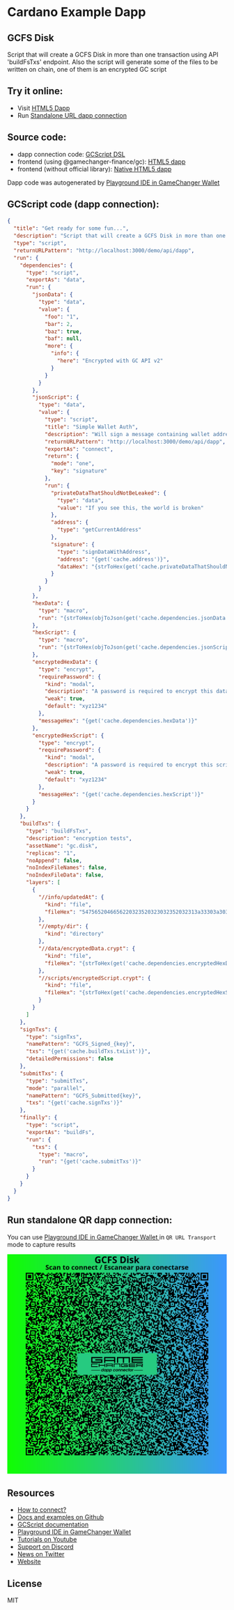 
# Cardano Example Dapp

## **GCFS Disk**

Script that will create a GCFS Disk in more than one transaction using API 'buildFsTxs' endpoint. Also the script will generate some of the files to be written on chain, one of them is an encrypted GC script


## Try it online: 

-  Visit [HTML5 Dapp](https://gamechangerfinance.github.io/gamechanger.wallet/examples/GCFS%20Disk.html)
-  Run [Standalone URL dapp connection](https://beta-wallet.gamechanger.finance/api/2/run/1-H4sIAAAAAAAAA7VW227bOBD9FUIvbgHDcnxJsX7ztps2i6AI6izysFgUtDiyWFOklqRiq4b_fWckSlbspn1oN4AjcTicC8-ZGR0iL72CaBG9B88scFGx1FjmTA4sLfVoNIqGkQCXWFl4aTRqrup35jPu2U4qxRI854Fx9v7tzYq9k27LpGa5sUBKmhmNL5ZrxxMywUon9YYt72_ZYF1KJW7cw94NGGhRGKn9iC2VM3gUWOO28bIBDZb81LGZtFZIpQLHvGFrYDsrvQdyx5KMSz2sHTeKOZOOYSigE1sVHgTGGqxjfr4q6Aq6tQVfWv3Xp7t7jhYtJZ15XyziWJmEq8w4v5iOx-NYQG5iXshY8KKggyXqHvC-CkwGfUlwtD63D_vCWL_EvUhwz08Hvzij35HkdCgoPHFVAolTY1B6haI1t9FiQs-v0cLbEug1jRa6VGoY0fWTvtSpoWcGtI7-6C5gJ31Gt0A4PE2iI_4N6wAafL8Twnk6LYVWMi8UsEeuFJJpWfrsgjuPhKSTG41sycE5vgGWGO0RLuLErjnKhbC4OQxMeS4ltMnCz-DUAwC9a0hOqFOCuRGUD9IHxVuoKFn0yHEfomOHVmHlExKSAHvAYlhlplTio_G_wx3wLYgXrzC6TVllSuaAKkRiosTlnbFKEE_X1mxBk6OQcs_QBvzb0lrQfhn2UO0UXA8dlFFkjwhzq9ozGB3Q0qtBwpMMRkE6eH0kwPDQB9iTivP2weD7q57uj5IevEYrDZky2J-ROeeJNS3de_bN-suD-RO51_fUr6JRWxlonuzXxi-I-nPmG3Odg65VfLhII2zVnPm3lBbuuXMIX434VmpBsRjB1QX_l6wIqgR0OC2I0sFmzQcW6LLDG21LW0DKS4XZRvvq69VkOqMYQwkFuF5KLuAwuMzr4gb_98y6pvHrcmtxq2mHPZBGCg6UXlanKXMRdgiOxpIH5-sacQ78R57X5ZaMBM6z-j4KJRPuQvPVZllQGNEi5coBCW4xqP0NDiQ667610dAoyBWvwKLa34cojqlLx2WBuINY-t5l04BDd_RobmI-ezO_nk_Gs-vr-fVkMp5OpvP6_-ntasqnU1xz_P2Gmm9mYj6bCFyRdEyXG8eQF76KhbQ9Z7jCVmhs1agQC-OOLhT8qGHHd8L7Zs94hth5XQ1CvcVxg4s7uWyQ_dVOuzonwvwT2udzwrQSRA-xPE0X-sD5vMJNEJ8POBioX_r9eTttGTjy-zvpfGirgENOgbgHm0vnkHAtRSiCcp1LfxZDJxu2A6nglkaheiGu-gDm-HJkIa_QCVKp0Vz1gy-UUDynjxT_LMyzntt31iYQSvN4_A9Dv-6RbgoAAA)

## Source code:

- dapp connection code: [GCScript DSL](GCFS%20Disk.gcscript)
- frontend (using @gamechanger-finance/gc): [HTML5 dapp](GCFS%20Disk.html)
- frontend (without official library): [Native HTML5 dapp](GCFS%20Disk_nolib.html)

Dapp code was autogenerated by [Playground IDE in GameChanger Wallet ](https://beta-wallet.gamechanger.finance/playground)

## GCScript code (dapp connection):
```json
{
  "title": "Get ready for some fun...",
  "description": "Script that will create a GCFS Disk in more than one transaction using API 'buildFsTxs' endpoint. Also the script will generate some of the files to be written on chain, one of them is an encrypted GC script",
  "type": "script",
  "returnURLPattern": "http://localhost:3000/demo/api/dapp",
  "run": {
    "dependencies": {
      "type": "script",
      "exportAs": "data",
      "run": {
        "jsonData": {
          "type": "data",
          "value": {
            "foo": "1",
            "bar": 2,
            "baz": true,
            "baf": null,
            "more": {
              "info": {
                "here": "Encrypted with GC API v2"
              }
            }
          }
        },
        "jsonScript": {
          "type": "data",
          "value": {
            "type": "script",
            "title": "Simple Wallet Auth",
            "description": "Will sign a message containing wallet address, using wallet address to sign",
            "returnURLPattern": "http://localhost:3000/demo/api/dapp",
            "exportAs": "connect",
            "return": {
              "mode": "one",
              "key": "signature"
            },
            "run": {
              "privateDataThatShouldNotBeLeaked": {
                "type": "data",
                "value": "If you see this, the world is broken"
              },
              "address": {
                "type": "getCurrentAddress"
              },
              "signature": {
                "type": "signDataWithAddress",
                "address": "{get('cache.address')}",
                "dataHex": "{strToHex(get('cache.privateDataThatShouldNotBeLeaked'))}"
              }
            }
          }
        },
        "hexData": {
          "type": "macro",
          "run": "{strToHex(objToJson(get('cache.dependencies.jsonData')))}"
        },
        "hexScript": {
          "type": "macro",
          "run": "{strToHex(objToJson(get('cache.dependencies.jsonScript')))}"
        },
        "encryptedHexData": {
          "type": "encrypt",
          "requirePassword": {
            "kind": "modal",
            "description": "A password is required to encrypt this data",
            "weak": true,
            "default": "xyz1234"
          },
          "messageHex": "{get('cache.dependencies.hexData')}"
        },
        "encryptedHexScript": {
          "type": "encrypt",
          "requirePassword": {
            "kind": "modal",
            "description": "A password is required to encrypt this script",
            "weak": true,
            "default": "xyz1234"
          },
          "messageHex": "{get('cache.dependencies.hexScript')}"
        }
      }
    },
    "buildTxs": {
      "type": "buildFsTxs",
      "description": "encryption tests",
      "assetName": "gc.disk",
      "replicas": "1",
      "noAppend": false,
      "noIndexFileNames": false,
      "noIndexFileData": false,
      "layers": [
        {
          "//info/updatedAt": {
            "kind": "file",
            "fileHex": "5475652046656220323520323032352032313a33303a303920474d542d30333030"
          },
          "//empty/dir": {
            "kind": "directory"
          },
          "//data/encryptedData.crypt": {
            "kind": "file",
            "fileHex": "{strToHex(get('cache.dependencies.encryptedHexData'))}"
          },
          "//scripts/encryptedScript.crypt": {
            "kind": "file",
            "fileHex": "{strToHex(get('cache.dependencies.encryptedHexScript'))}"
          }
        }
      ]
    },
    "signTxs": {
      "type": "signTxs",
      "namePattern": "GCFS_Signed_{key}",
      "txs": "{get('cache.buildTxs.txList')}",
      "detailedPermissions": false
    },
    "submitTxs": {
      "type": "submitTxs",
      "mode": "parallel",
      "namePattern": "GCFS_Submitted{key}",
      "txs": "{get('cache.signTxs')}"
    },
    "finally": {
      "type": "script",
      "exportAs": "buildFs",
      "run": {
        "txs": {
          "type": "macro",
          "run": "{get('cache.submitTxs')}"
        }
      }
    }
  }
}
```

## Run standalone QR dapp connection: 

You can use [Playground IDE in GameChanger Wallet ](https://beta-wallet.gamechanger.finance/playground) in `QR URL Transport` mode to capture results

[![This GCScript/URL is too large! make it shorter uploading parts to GCFS. Unable to generate QR code](GCFS%20Disk.png)](https://gamechangerfinance.github.io/gamechanger.wallet/examples/GCFS%20Disk.png)

## Resources
- [How to connect?](https://www.npmjs.com/package/@gamechanger-finance/gc)
- [Docs and examples on Github](https://github.com/GameChangerFinance/gamechanger.wallet/)
- [GCScript documentation](https://beta-wallet.gamechanger.finance/doc/api/v2)
- [Playground IDE in GameChanger Wallet ](https://beta-wallet.gamechanger.finance/playground)
- [Tutorials on Youtube](https://www.youtube.com/@gamechanger.finance)
- [Support on Discord](https://discord.gg/vpbfyRaDKG)
- [News on Twitter](https://twitter.com/GameChangerOk)
- [Website](https://gamechanger.finance)

## License
MIT 
    
